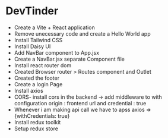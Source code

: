 # DevTinder

- Create a Vite + React application
- Remove unecessary code and create a Hello World app
- Install Tailwind CSS
- Install Daisy UI
- Add NavBar component to App.jsx
- Create a NavBar.jsx separate Component file
- Install react router dom
- Created Browser router > Routes component and Outlet
- Created the footer
- Create a login Page
- Install axios
- CORS- install cors in the backend -> add middleware to with configuration origin : frontend url and credential : true
- Whenever i am making api call we have to apss  axios => {withCredentials: true}
- Install redux toolkit
- Setup redux store
